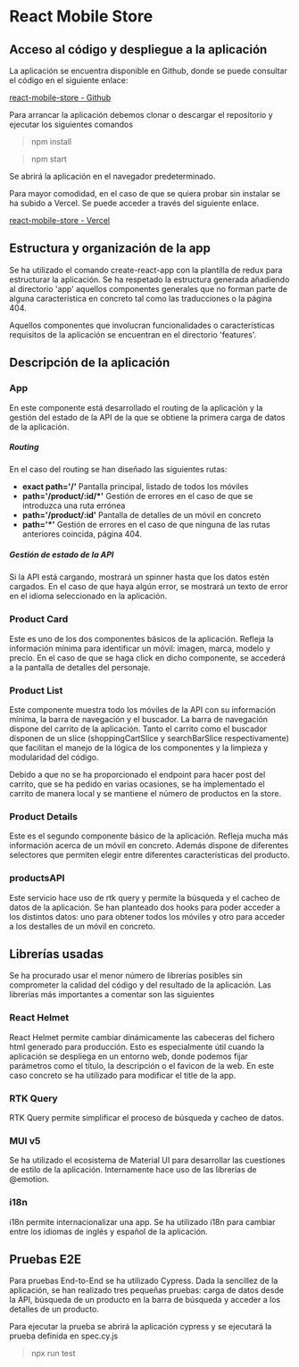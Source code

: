 # React Mobile Store


## Acceso al código y despliegue a la aplicación

La aplicación se encuentra disponible en Github, donde se puede consultar el código en el siguiente enlace:

[react-mobile-store - Github](https://github.com/Alberto-CS/react-mobile-store)
 

Para arrancar la aplicación debemos clonar o descargar el repositorio y ejecutar los siguientes comandos

> npm install

> npm start

Se abrirá la aplicación en el navegador predeterminado. 

Para mayor comodidad, en el caso de que se quiera probar sin instalar se ha subido a Vercel. Se puede acceder a través del siguiente enlace.

[react-mobile-store - Vercel](https://github.com/Alberto-CS/react-mobile-store)


## Estructura y organización de la app
Se ha utilizado el comando create-react-app con la plantilla de redux para estructurar la aplicación. Se ha respetado la estructura generada añadiendo al directorio 'app' aquellos componentes generales que no forman parte de alguna característica en concreto tal como las traducciones o la página 404. 

Aquellos componentes que involucran funcionalidades o características requisitos de la aplicación se encuentran en el directorio 'features'.

## Descripción de la aplicación

### App
En este componente está desarrollado el routing de la aplicación y la gestión del estado de la API de la que se obtiene la primera carga de datos de la aplicación.

##### Routing
En el caso del routing se han diseñado las siguientes rutas:

- **exact path='/'** Pantalla principal, listado de todos los móviles
- **path='/product/:id/*'** Gestión de errores en el caso de que se introduzca una ruta errónea
- **path='/product/:id'** Pantalla de detalles de un móvil en concreto
- **path='*'** Gestión de errores en el caso de que ninguna de las rutas anteriores coincida, página 404.

##### Gestión de estado de la API
Si la API está cargando, mostrará un spinner hasta que los datos estén cargados. En el caso de que haya algún error, se mostrará un texto de error en el idioma seleccionado en la aplicación.

### Product Card
Este es uno de los dos componentes básicos de la aplicación. Refleja la información mínima para identificar un móvil: imagen, marca, modelo y precio. En el caso de que se haga click en dicho componente, se accederá a la pantalla de detalles del personaje.

### Product List
Este componente muestra todo los móviles de la API con su información mínima, la barra de navegación y el buscador. La barra de navegación dispone del carrito de la aplicación. Tanto el carrito como el buscador disponen de un slice (shoppingCartSlice y searchBarSlice respectivamente) que facilitan el manejo de la lógica de los componentes y la limpieza y modularidad del código.

Debido a que no se ha proporcionado el endpoint para hacer post del carrito, que se ha pedido en varias ocasiones, se ha implementado el carrito de manera local y se mantiene el número de productos en la store.

### Product Details
Este es el segundo componente básico de la aplicación. Refleja mucha más información acerca de un móvil en concreto. Además dispone de diferentes selectores que permiten elegir entre diferentes características del producto.


### productsAPI
Este servicio hace uso de rtk query y permite la búsqueda y el cacheo de datos de la aplicación. Se han planteado dos hooks para poder acceder a los distintos datos: uno para obtener todos los móviles y otro para acceder a los destalles de un móvil en concreto.


## Librerías usadas
Se ha procurado usar el menor número de librerías posibles sin comprometer la calidad del código y del resultado de la aplicación. Las librerías más importantes a comentar son las siguientes

### React Helmet
React Helmet permite cambiar dinámicamente las cabeceras del fichero html generado para producción. Esto es especialmente útil cuando la aplicación se despliega en un entorno web, donde podemos fijar parámetros como el título, la descripción o el favicon de la web. En este caso concreto se ha utilizado para modificar el title de la app.

### RTK Query
RTK Query permite simplificar el proceso de búsqueda y cacheo de datos. 

### MUI v5
Se ha utilizado el ecosistema de Material UI para desarrollar las cuestiones de estilo de la aplicación. Internamente hace uso de las librerías de @emotion.

### i18n
i18n permite internacionalizar una app. Se ha utilizado i18n para cambiar entre los idiomas de inglés y español de la aplicación.

## Pruebas E2E
Para pruebas End-to-End se ha utilizado Cypress. Dada la sencillez de la aplicación, se han realizado tres pequeñas pruebas: carga de datos desde la API, búsqueda de un producto en la barra de búsqueda y acceder a los detalles de un producto.

Para ejecutar la prueba se abrirá la aplicación cypress y se ejecutará la prueba definida en spec.cy.js

> npx run test
